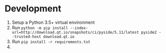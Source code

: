 # Development

1. Setup a Python 3.5+ virtual environment
2. Run `python -m pip install --index-url=http://download.qt.io/snapshots/ci/pyside/5.11/latest pyside2 --trusted-host download.qt.io`
3. Run `pip install -r requirements.txt`
4. 